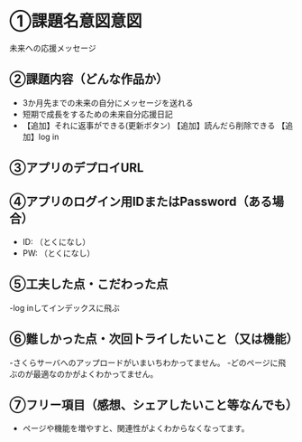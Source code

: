 # ①課題名意図意図
未来への応援メッセージ

## ②課題内容（どんな作品か）
- 3か月先までの未来の自分にメッセージを送れる
- 短期で成長をするための未来自分応援日記
- 【追加】それに返事ができる(更新ボタン)
  【追加】読んだら削除できる
  【追加】log in
## ③アプリのデプロイURL


## ④アプリのログイン用IDまたはPassword（ある場合）
- ID: （とくになし）
- PW: （とくになし）

## ⑤工夫した点・こだわった点
-log inしてインデックスに飛ぶ

## ⑥難しかった点・次回トライしたいこと（又は機能）
-さくらサーバへのアップロードがいまいちわかってません。
-どのページに飛ぶのが最適なのかがよくわかってません。
## ⑦フリー項目（感想、シェアしたいこと等なんでも）
- ページや機能を増やすと、関連性がよくわからなくなってます。
